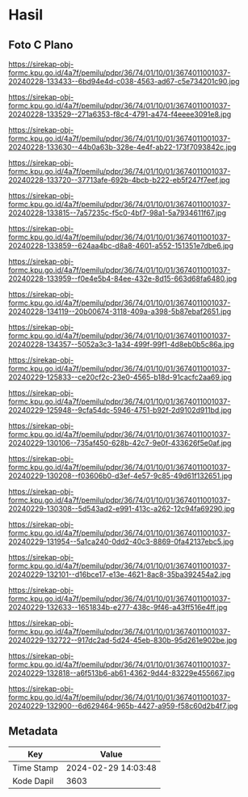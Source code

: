 # Hasil

## Foto C Plano

https://sirekap-obj-formc.kpu.go.id/4a7f/pemilu/pdpr/36/74/01/10/01/3674011001037-20240228-133433--6bd94e4d-c038-4563-ad67-c5e734201c90.jpg

https://sirekap-obj-formc.kpu.go.id/4a7f/pemilu/pdpr/36/74/01/10/01/3674011001037-20240228-133529--271a6353-f8c4-4791-a474-f4eeee3091e8.jpg

https://sirekap-obj-formc.kpu.go.id/4a7f/pemilu/pdpr/36/74/01/10/01/3674011001037-20240228-133630--44b0a63b-328e-4e4f-ab22-173f7093842c.jpg

https://sirekap-obj-formc.kpu.go.id/4a7f/pemilu/pdpr/36/74/01/10/01/3674011001037-20240228-133720--37713afe-692b-4bcb-b222-eb5f247f7eef.jpg

https://sirekap-obj-formc.kpu.go.id/4a7f/pemilu/pdpr/36/74/01/10/01/3674011001037-20240228-133815--7a57235c-f5c0-4bf7-98a1-5a7934611f67.jpg

https://sirekap-obj-formc.kpu.go.id/4a7f/pemilu/pdpr/36/74/01/10/01/3674011001037-20240228-133859--624aa4bc-d8a8-4601-a552-151351e7dbe6.jpg

https://sirekap-obj-formc.kpu.go.id/4a7f/pemilu/pdpr/36/74/01/10/01/3674011001037-20240228-133959--f0e4e5b4-84ee-432e-8d15-663d68fa6480.jpg

https://sirekap-obj-formc.kpu.go.id/4a7f/pemilu/pdpr/36/74/01/10/01/3674011001037-20240228-134119--20b00674-3118-409a-a398-5b87ebaf2651.jpg

https://sirekap-obj-formc.kpu.go.id/4a7f/pemilu/pdpr/36/74/01/10/01/3674011001037-20240228-134357--5052a3c3-1a34-499f-99f1-4d8eb0b5c86a.jpg

https://sirekap-obj-formc.kpu.go.id/4a7f/pemilu/pdpr/36/74/01/10/01/3674011001037-20240229-125833--ce20cf2c-23e0-4565-b18d-91cacfc2aa69.jpg

https://sirekap-obj-formc.kpu.go.id/4a7f/pemilu/pdpr/36/74/01/10/01/3674011001037-20240229-125948--9cfa54dc-5946-4751-b92f-2d9102d911bd.jpg

https://sirekap-obj-formc.kpu.go.id/4a7f/pemilu/pdpr/36/74/01/10/01/3674011001037-20240229-130106--735af450-628b-42c7-9e0f-433626f5e0af.jpg

https://sirekap-obj-formc.kpu.go.id/4a7f/pemilu/pdpr/36/74/01/10/01/3674011001037-20240229-130208--f03606b0-d3ef-4e57-9c85-49d61f132651.jpg

https://sirekap-obj-formc.kpu.go.id/4a7f/pemilu/pdpr/36/74/01/10/01/3674011001037-20240229-130308--5d543ad2-e991-413c-a262-12c94fa69290.jpg

https://sirekap-obj-formc.kpu.go.id/4a7f/pemilu/pdpr/36/74/01/10/01/3674011001037-20240229-131954--5a1ca240-0dd2-40c3-8869-0fa42137ebc5.jpg

https://sirekap-obj-formc.kpu.go.id/4a7f/pemilu/pdpr/36/74/01/10/01/3674011001037-20240229-132101--d16bce17-e13e-4621-8ac8-35ba392454a2.jpg

https://sirekap-obj-formc.kpu.go.id/4a7f/pemilu/pdpr/36/74/01/10/01/3674011001037-20240229-132633--1651834b-e277-438c-9f46-a43ff516e4ff.jpg

https://sirekap-obj-formc.kpu.go.id/4a7f/pemilu/pdpr/36/74/01/10/01/3674011001037-20240229-132722--917dc2ad-5d24-45eb-830b-95d261e902be.jpg

https://sirekap-obj-formc.kpu.go.id/4a7f/pemilu/pdpr/36/74/01/10/01/3674011001037-20240229-132818--a6f513b6-ab61-4362-9d44-83229e455667.jpg

https://sirekap-obj-formc.kpu.go.id/4a7f/pemilu/pdpr/36/74/01/10/01/3674011001037-20240229-132900--6d629464-965b-4427-a959-f58c60d2b4f7.jpg


## Metadata

| Key        | Value               |
| ---------- | ------------------- |
| Time Stamp | 2024-02-29 14:03:48 |
| Kode Dapil | 3603                |



